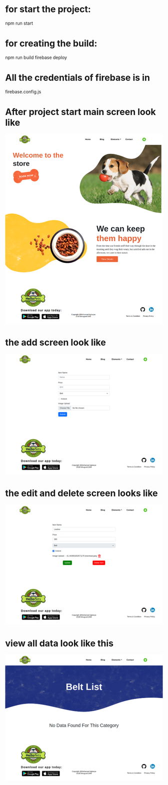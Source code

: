 
# for start the project:
npm run start

# for creating the build:
npm run build
firebase deploy

# All the credentials of firebase is in
firebase.config.js

# After project start main screen look like
![screen](./Images/mainScreen.png)

# the add screen look like
![screen](./Images/addItem.png)

# the edit and delete screen looks like
![screen](./Images/editDeleteItem.png)

# view all data look like this
![screen](./Images/viewItem.png)


